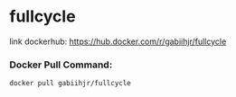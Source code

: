 # fullcycle

link dockerhub: https://hub.docker.com/r/gabiihjr/fullcycle

### Docker Pull Command:
```
docker pull gabiihjr/fullcycle
```